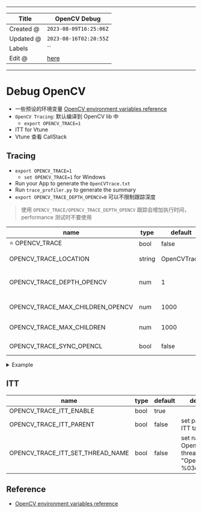 -----

| Title     | OpenCV Debug                                          |
| --------- | ----------------------------------------------------- |
| Created @ | `2023-08-09T16:25:06Z`                                |
| Updated @ | `2023-08-16T02:20:55Z`                                |
| Labels    | \`\`                                                  |
| Edit @    | [here](https://github.com/junxnone/aiwiki/issues/434) |

-----

# Debug OpenCV

  - 一些预设的环境变量 [OpenCV environment variables
    reference](https://docs.opencv.org/4.x/d6/dea/tutorial_env_reference.html)
  - `OpenCV Tracing`: 默认编译到 OpenCV lib 中
      - `export OPENCV_TRACE=1`
  - ITT for Vtune
  - Vtune 查看 CallStack

## Tracing

  - `export OPENCV_TRACE=1`
      - `set OPENCV_TRACE=1` for Windows
  - Run your App to generate the `OpenCVTrace.txt`
  - Run `trace_profiler.py` to generate the summary
  - `export OPENCV_TRACE_DEPTH_OPENCV=0` 可以不限制跟踪深度

> 使用 `OPENCV_TRACE/OPENCV_TRACE_DEPTH_OPENCV` 跟踪会增加执行时间，performance
> 测试时不要使用

| name                                 | type   | default     | description                          |
| ------------------------------------ | ------ | ----------- | ------------------------------------ |
| ⭐ OPENCV\_TRACE                      | bool   | false       | enable trace                         |
| OPENCV\_TRACE\_LOCATION              | string | OpenCVTrace | trace file name ("${name}-$03d.txt") |
| OPENCV\_TRACE\_DEPTH\_OPENCV         | num    | 1           | 0 不限制跟踪深度，1不跟踪细节，只有 API              |
| OPENCV\_TRACE\_MAX\_CHILDREN\_OPENCV | num    | 1000        | 限制 OpenCV API 调用的跟踪                  |
| OPENCV\_TRACE\_MAX\_CHILDREN         | num    | 1000        | 跟踪子节点，避免大循环                          |
| OPENCV\_TRACE\_SYNC\_OPENCL          | bool   | false       | wait for OpenCL kernels to finish    |

<details>
<summary>Example</summary>

    export OPENCV_TRACE=1

``` 
 ID name                                                                      count thr          min          max       median          avg       *self*          IPP   %       OpenCL   %
                                                                                               t-min        t-max     t-median        t-avg        total        t-IPP   %     t-OpenCL   %
  1 cv::imwrite#loadsave.cpp:785                                                 10   1      128.516      444.347      281.262      288.623     2886.230        0.000   0        0.000   0
                                                                                             128.516      444.347      281.262      288.623     2886.230        0.000   0        0.000   0

  2 cv::absdiff#arithm.cpp:931                                                  200   1        3.988       30.363       13.851       10.810     2161.989        0.000   0        0.000   0
                                                                                               3.988       30.363       13.851       10.810     2161.989        0.000   0        0.000   0

  3 cv::imread#loadsave.cpp:630                                                   4   1       50.158      229.217      123.496      131.592      526.367        0.000   0        0.000   0
                                                                                              50.158      229.217      123.496      131.592      526.367        0.000   0        0.000   0

  4 cv::Mat::copyTo#copy.cpp:307                                                  4   1       11.238       33.255       22.259       22.253       89.010       88.708  99        0.000   0
                                                                                              11.238       33.255       22.259       22.253       89.010       88.708  99        0.000   0

  5 cv::utils::logging::LogTagManager::assign#logtagmanager.cpp:72                1   1        0.049        0.049        0.049        0.049        0.049        0.000   0        0.000   0
                                                                                               0.049        0.049        0.049        0.049        0.049        0.000   0        0.000   0

  6 cv::ocl::setUseOpenCL#ocl.cpp:1234                                            1   1        0.014        0.014        0.014        0.014        0.014        0.000   0        0.000   0
                                                                                               0.014        0.014        0.014        0.014        0.014        0.000   0        0.000   0

  7 cv::utils::logging::LogTagManager::get#logtagmanager.cpp:104                  1   1        0.003        0.003        0.003        0.003        0.003        0.000   0        0.000   0
                                                                                               0.003        0.003        0.003        0.003        0.003        0.000   0        0.000   0

```

    export OPENCV_TRACE=1
    export OPENCV_TRACE_DEPTH_OPENCV=0

``` 
 ID name                                                                      count thr          min          max       median          avg       *self*          IPP   %       OpenCL   %
                                                                                               t-min        t-max     t-median        t-avg        total        t-IPP   %     t-OpenCL   %
  1 cv::imwrite#loadsave.cpp:785                                                 10   1      128.875      445.248      281.637      287.970     2879.696        0.000   0        0.000   0
                                                                                             128.875      445.248      281.637      287.970     2879.696        0.000   0        0.000   0

  2 cv::hal::absdiff8u#arithm.simd.hpp:547|cv::absdiff                          200   1        3.996       42.662       13.642       10.894     2178.898        0.000   0        0.000   0
                                                                                               3.996       42.662       13.642       10.894     2178.898        0.000   0        0.000   0

  3 cv::imread#loadsave.cpp:630                                                   4   1       50.247      230.819      124.025      132.279      529.117        0.000   0        0.000   0
                                                                                              50.247      230.819      124.025      132.279      529.117        0.000   0        0.000   0

  4 IPP:ippicviCopy_8u_C1R_L#copy.cpp:364|cv::Mat::copyTo                         4   1       10.751       33.440       22.274       22.185       88.740       88.740 100        0.000   0
                                                                                              10.751       33.440       22.274       22.185       88.740       88.740 100        0.000   0

  5 cv::absdiff#arithm.cpp:931                                                  200   1        0.003        0.228        0.005        0.007        1.434        0.000   0        0.000   0
                                                                                               4.001       42.764       13.758       10.902     2180.332        0.000   0        0.000   0

  6 cv::Mat::copyTo#copy.cpp:307                                                  4   1        0.052        0.124        0.069        0.079        0.315        0.000   0        0.000   0
                                                                                              10.875       33.510       22.335       22.264       89.054       88.740  99        0.000   0

  7 cv::utils::logging::LogTagManager::assign#logtagmanager.cpp:72                1   1        0.057        0.057        0.057        0.057        0.057        0.000   0        0.000   0
                                                                                               0.057        0.057        0.057        0.057        0.057        0.000   0        0.000   0

  8 cv::ocl::setUseOpenCL#ocl.cpp:1234                                            1   1        0.013        0.013        0.013        0.013        0.013        0.000   0        0.000   0
                                                                                               0.016        0.016        0.016        0.016        0.016        0.000   0        0.000   0

  9 cv::utils::logging::LogTagManager::get#logtagmanager.cpp:104                  1   1        0.003        0.003        0.003        0.003        0.003        0.000   0        0.000   0
                                                                                               0.003        0.003        0.003        0.003        0.003        0.000   0        0.000   0

 10 cv::ocl::OpenCLExecutionContext::getCurrentRef#ocl.cpp:1086|cv::ocl...        1   1        0.002        0.002        0.002        0.002        0.002        0.000   0        0.000   0
                                                                                               0.002        0.002        0.002        0.002        0.002        0.000   0        0.000   0


```

</details>

## ITT

| name                                  | type | default | description                                       |
| ------------------------------------- | ---- | ------- | ------------------------------------------------- |
| OPENCV\_TRACE\_ITT\_ENABLE            | bool | true    |                                                   |
| OPENCV\_TRACE\_ITT\_PARENT            | bool | false   | set parentID for ITT task                         |
| OPENCV\_TRACE\_ITT\_SET\_THREAD\_NAME | bool | false   | set name for OpenCV's threads "OpenCVThread-%03d" |

## Reference

  - [OpenCV environment variables
    reference](https://docs.opencv.org/4.x/d6/dea/tutorial_env_reference.html)
